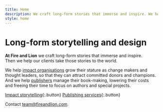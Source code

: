 ```yaml
---
title: Home
description: We craft long-form stories that immerse and inspire. We help impact organisations grow their stature as change makers and thought leaders. And we help publishers manage their book-making, lowering their costs and freeing their time.
style: home
---
```


# Long-form storytelling and&nbsp;design

**At Fire and Lion** we craft long-form stories that immerse and inspire. Then&nbsp;we help our clients take those stories to the world.

We&nbsp;help [impact organisations]({{site.baseurl}}/impact) grow their stature as change makers and thought leaders, so that they can attract committed donors and champions. And we help [publishers]({{site.baseurl}}/publishing) manage their book-making, lowering their costs and&nbsp;freeing their time to focus on authors and special projects. 

[Impact storytelling]({{site.baseurl}}/impact){:.button}
[Publishing services]({{site.baseurl}}/publishing){:.button}

Contact [team@fireandlion.com](mailto:team@fireandlion.com).